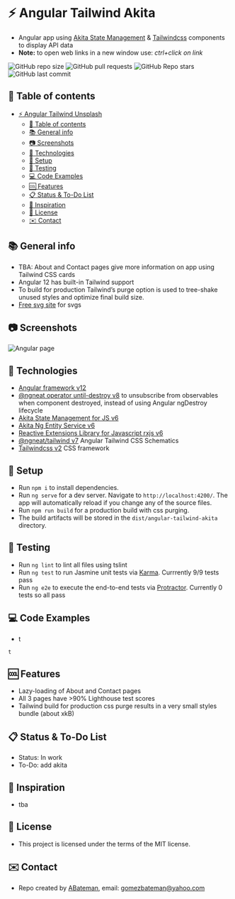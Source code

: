 # :zap: Angular Tailwind Akita

* Angular app using [Akita State Management](https://datorama.github.io/akita/) & [Tailwindcss](https://developers.google.com/chart/) components to display API data
* **Note:** to open web links in a new window use: _ctrl+click on link_

![GitHub repo size](https://img.shields.io/github/repo-size/AndrewJBateman/angular-tailwind-akita?style=plastic)
![GitHub pull requests](https://img.shields.io/github/issues-pr/AndrewJBateman/angular-tailwind-akita?style=plastic)
![GitHub Repo stars](https://img.shields.io/github/stars/AndrewJBateman/angular-tailwind-akita?style=plastic)
![GitHub last commit](https://img.shields.io/github/last-commit/AndrewJBateman/angular-tailwind-akita?style=plastic)

## :page_facing_up: Table of contents

* [:zap: Angular Tailwind Unsplash](#zap-angular-tailwind-unsplash)
  * [:page_facing_up: Table of contents](#page_facing_up-table-of-contents)
  * [:books: General info](#books-general-info)
  * [:camera: Screenshots](#camera-screenshots)
  * [:signal_strength: Technologies](#signal_strength-technologies)
  * [:floppy_disk: Setup](#floppy_disk-setup)
  * [:wrench: Testing](#wrench-testing)
  * [:computer: Code Examples](#computer-code-examples)
  * [:cool: Features](#cool-features)
  * [:clipboard: Status & To-Do List](#clipboard-status--to-do-list)
  * [:clap: Inspiration](#clap-inspiration)
  * [:file_folder: License](#file_folder-license)
  * [:envelope: Contact](#envelope-contact)

## :books: General info

* TBA: About and Contact pages give more information on app using Tailwind CSS cards
* Angular 12 has built-in Tailwind support
* To build for production Tailwind’s purge option is used to tree-shake unused styles and optimize final build size.
* [Free svg site](https://freesvg.org/) for svgs

## :camera: Screenshots

![Angular page](./img/home.jpg)

## :signal_strength: Technologies

* [Angular framework v12](https://angular.io/)
* [@ngneat operator until-destroy v8](https://github.com/ngneat/until-destroy/#use-with-ivy) to unsubscribe from observables when component destroyed, instead of using Angular ngDestroy lifecycle
* [Akita State Management for JS v6](https://datorama.github.io/akita/)
* [Akita Ng Entity Service v6](https://datorama.github.io/akita/docs/angular/entity-service/)
* [Reactive Extensions Library for Javascript rxjs v6](https://rxjs.dev/)
* [@ngneat/tailwind v7](https://www.npmjs.com/package/@ngneat/tailwind) Angular Tailwind CSS Schematics
* [Tailwindcss v2](https://tailwindcss.com/) CSS framework

## :floppy_disk: Setup

* Run `npm i` to install dependencies.
* Run `ng serve` for a dev server. Navigate to `http://localhost:4200/`. The app will automatically reload if you change any of the source files.
* Run `npm run build` for a production build with css purging.
* The build artifacts will be stored in the `dist/angular-tailwind-akita` directory.

## :wrench: Testing

* Run `ng lint` to lint all files using tslint
* Run `ng test` to run Jasmine unit tests via [Karma](https://karma-runner.github.io). Currrently 9/9 tests pass
* Run `ng e2e` to execute the end-to-end tests via [Protractor](http://www.protractortest.org/). Currently 0 tests so all pass

## :computer: Code Examples

* t

```typescript
t
```

## :cool: Features

* Lazy-loading of About and Contact pages
* All 3 pages have >90% Lighthouse test scores
* Tailwind build for production css purge results in a very small styles bundle (about xkB)

## :clipboard: Status & To-Do List

* Status: In work
* To-Do: add akita

## :clap: Inspiration

* tba

## :file_folder: License

* This project is licensed under the terms of the MIT license.

## :envelope: Contact

* Repo created by [ABateman](https://github.com/AndrewJBateman), email: gomezbateman@yahoo.com